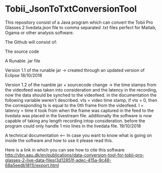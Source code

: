 # Tobii_JsonToTxtConversionTool
This repository consist of a Java program which can convert the Tobii Pro Glasses 2 livedata.json file to comma separated .txt files 
perfect for Matlab, Ogama or other analysis software. 

The Github will consist of:

The source code

A Runable .jar file 

Version 1.1 of the runable jar -> created through an updated version of Eclipse 18/10/2018

Version 1.2 of the ruanble jar + sourcecode change -> the time stamps from the videofeed was taken into consideration and the latency in the recording, now the data should be synched to the videofeed. 
in the documentation the following variable weren't described. 
vts = video time stamp, if vts = 0, then the corresponding ts is equal to the 0th frame from the videofeed. 
l = latency = time it took from when the frame was captured in the feed to the livedata was placed in the livestream file. 
additionally the software is now capable of taking any length recording intop consideration. before the program could only handle 1 mio lines in the livedata file. 19/10/2018

A technical documentation <-- In case you want to know what is going on inside the software and how to use it please read this. 

Here is a link in which you can see how to cite this software http://vbn.aau.dk/en/publications/data-conversion-tool-for-tobii-pro-glasses-2-live-data-files(3d12851f-adec-415a-9c48-68a5eedb1811)/export.html

